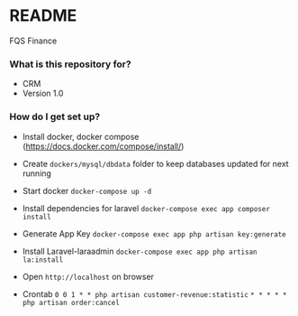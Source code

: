 # README #

FQS Finance

### What is this repository for? ###

* CRM
* Version 1.0

### How do I get set up? ###
* Install docker, docker compose (https://docs.docker.com/compose/install/)
* Create `dockers/mysql/dbdata` folder to keep databases updated for next running
* Start docker
`docker-compose up -d`
* Install dependencies for laravel
`docker-compose exec app composer install`
* Generate App Key
`docker-compose exec app php artisan key:generate`
* Install Laravel-laraadmin
`docker-compose exec app php artisan la:install`
* Open `http://localhost` on browser


* Crontab
  `0 0 1 * * php artisan customer-revenue:statistic` 
  `* * * * * php artisan order:cancel` 